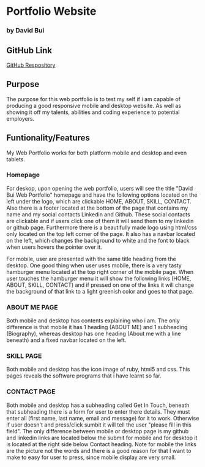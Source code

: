 # Portfolio Website
### by David Bui

## GitHub Link
[GitHub Respository](https://github.com/dav2019/portfolio)

## Purpose
The purpose for this web portfolio is to test my self if i am capable of producing a good responsive mobile and desktop website. As well as showing it off my talents, abilities and coding experience to potential employers.

## Funtionality/Features
My Web Portfolio works for both platform mobile and desktop and even tablets. 
### Homepage
For deskop, upon opening the web portfolio, users will see the title "David Bui Web Portfolio" homepage and have the following options located on the left under the logo, which are clickable HOME, ABOUT, SKILL, CONTACT. Also there is a footer located at the bottom of the page that contains my name and my social contacts Linkedin and Github. These social contacts are clickable and if users click one of them it will send them to my linkedin or github page. Furthermore there is a beautifully made logo using html/css only located on the top left corner of the page. It also has a navbar located on the left, which changes the background to white and the font to black when users hovers the pointer over it.

For mobile, user are presented with the same title heading from the desktop. One good thing when user uses mobile, there is a very tasty hamburger menu located at the top right corner of the mobile page. When user touches the hamburger menu it will show the following links (HOME, ABOUT, SKILL, CONTACT) and if pressed on one of the links it will change the background of that link to a light greenish color and goes to that page.
### ABOUT ME PAGE
Both mobile and desktop has contents explaining who i am. The only difference is that mobile it has 1 heading (ABOUT ME) and 1 subheading (Biography), whereas desktop has one heading (About me with a line beneath) and a fixed navbar located on the left.
### SKILL PAGE
Both mobile and desktop has the icon image of ruby, html5 and css. This pages reveals the software programs that i have learnt so far.
### CONTACT PAGE
Both mobile and desktop has a subheading called Get In Touch, beneath that subheading there is a form for user to enter there details. They must enter all (first name, last name, email and message) for it to work. Otherwise if user doesn't and press/click sumbit it will tell the user "please fill in this field". The only difference between mobile or desktop page is my github and linkedin links are located below the submit for mobile and for desktop it is located at the right side below Contact heading. Note for mobile the links are the picture not the words and there is a good reason for that I want to make to easy for user to press, since mobile display are very small.




